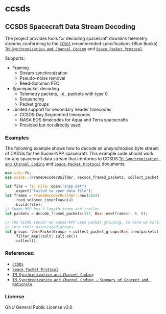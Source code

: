 # ccsds

## CCSDS Spacecraft Data Stream Decoding

The project provides tools for decoding spacecraft downlink telemetry streams conforming
to the [`CCSDS`] recommended specifications (Blue Books)
[`TM Synchronization and Channel Coding`] and [`Space Packet Protocol`].

Supports:
- Framing
    - Stream synchronization
    - Pseudo-noise removal
    - Reed-Solomon FEC
- Spacepacket decoding
    - Telemetry packets, i.e., packets with type 0
    - Sequencing
    - Packet groups
- Limited support for secondary header timecodes
    - CCSDS Day Segmented timecodes
    - NASA EOS timecodes for Aqua and Terra spacecrafts
    - Provided but not directly used

### Examples
The following example shows how to decode an unsynchrozied byte stream of CADUs for
the Suomi-NPP spacecraft. This example code should work for any spacecraft data stream
that conforms to CCSDS [`TM Synchronization and Channel Coding`] and [`Space Packet Protocol`]
documents.
```rust
use std::fs;
use ccsds::{FrameDecoderBuilder, decode_framed_packets, collect_packet_groups, PacketGroup};

let file = fs::File::open("snpp.dat")
    .expect("failed to open data file");
let frames = FrameDecoderBuilder::new(1024)
    .reed_solomon_interleave(4)
    .build(file);
// Suomi-NPP has 0 length izone and trailer
let packets = decode_framed_packets(157, Box::new(frames), 0, 0);

// The VIIRS sensor on Suomi-NPP uses packet grouping, so here we collect the packets
// into their associated groups.
let groups: Vec<PacketGroup> = collect_packet_groups(Box::new(packets))
    .filter_map(|zult| zult.ok())
    .collect();
```

### References:
* [`CCSDS`]
* [`Space Packet Protocol`]
* [`TM Synchronization and Channel Coding`]
* [`TM Synchronization and Channel Coding - Summary of Concept and Rationale`]


### License

GNU General Public License v3.0

[`CCSDS`]: https://public.ccsds.org
[`Space Packet Protocol`]: https://public.ccsds.org/Pubs/133x0b1c2.pdf
[`TM Synchronization and Channel Coding`]: https://public.ccsds.org/Pubs/131x0b5.pdf
[`TM Synchronization and Channel Coding - Summary of Concept and Rationale`]: https://public.ccsds.org/Pubs/130x1g3.pdf
[Level-0]: https://www.earthdata.nasa.gov/engage/open-data-services-and-software/data-information-policy/data-levels
[VIIRS]: https://www.star.nesdis.noaa.gov/jpss/VIIRS.php

